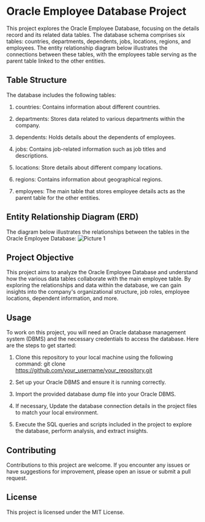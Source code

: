 
# Oracle Employee Database Project


This project explores the Oracle Employee Database, focusing on the details record and its related data tables. The database schema comprises six tables: countries, departments, dependents, jobs, locations, regions, and employees. The entity relationship diagram below illustrates the connections between these tables, with the employees table serving as the parent table linked to the other entities.
## Table Structure
The database includes the following tables:

1. countries: Contains information about different countries.

2. departments: Stores data related to various departments within the company.

3. dependents: Holds details about the dependents of employees.

4. jobs: Contains job-related information such as job titles and descriptions.

5. locations: Store details about different company locations.

6. regions: Contains information about geographical regions.

7. employees: The main table that stores employee details acts as the parent table for the other entities.
## Entity Relationship Diagram (ERD)
The diagram below illustrates the relationships between the tables in the Oracle Employee Database:
![Picture 1](https://github.com/khanaakif/Oracle_HR/assets/135196262/ab3471bf-9b33-4908-a445-14f47bdb5839)

## Project Objective
This project aims to analyze the Oracle Employee Database and understand how the various data tables collaborate with the main employee table. By exploring the relationships and data within the database, we can gain insights into the company's organizational structure, job roles, employee locations, dependent information, and more.
## Usage
To work on this project, you will need an Oracle database management system (DBMS) and the necessary credentials to access the database. Here are the steps to get started:

1. Clone this repository to your local machine using the following command:
    git clone https://github.com/your_username/your_repository.git

2. Set up your Oracle DBMS and ensure it is running correctly.

3. Import the provided database dump file into your Oracle DBMS.

4. If necessary, Update the database connection details in the project files to match your local environment.

5. Execute the SQL queries and scripts included in the project to explore the database, perform analysis, and extract insights.


## Contributing
Contributions to this project are welcome. If you encounter any issues or have suggestions for improvement, please open an issue or submit a pull request.
## License
This project is licensed under the MIT License.
